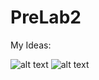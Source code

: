 # PreLab2

My Ideas:

![alt text](https://github.com/fpdaiber/IDD_PreLab2/blob/master/IMG_2333.jpg)
![alt text](https://github.com/fpdaiber/IDD_PreLab2/blob/master/IMG_2332.jpg)

